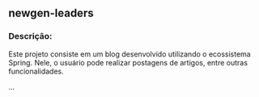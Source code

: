 ## newgen-leaders

### Descrição: 
Este projeto consiste em um blog desenvolvido utilizando o ecossistema Spring. Nele, o usuário pode realizar postagens de artigos, entre outras funcionalidades.

...
